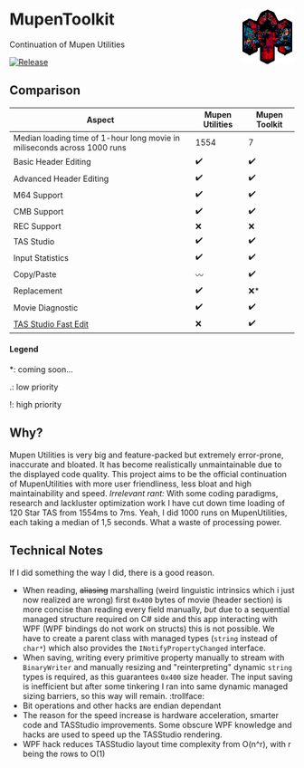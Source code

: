 # MupenToolkit <img src="https://github.com/Aurumaker72/MupenToolkit/blob/main/logo.png" align="right" /> 
Continuation of Mupen Utilities

[![Release](https://img.shields.io/github/v/release/Aurumaker72/MupenToolkit?label=Release)](https://github.com/Aurumaker72/MupenToolkit/releases)

## Comparison
| Aspect         | Mupen Utilities     | Mupen Toolkit |
|--------------|-----------|------------|
| Median loading time of 1-hour long movie in miliseconds across 1000 runs | 1554      | 7        |
| Basic Header Editing      | ✔️ | ✔️ |
| Advanced Header Editing      | ✔️ | ✔️ |
| M64 Support | ✔️ | ✔️ |
| CMB Support | ✔️ | ✔️ |
| REC Support | ❌ | ❌ |
| TAS Studio      | ✔️ | ✔️ |
| Input Statistics      | ✔️ | ✔️ |
| Copy/Paste      | 〰️ | ✔️ |
| Replacement      | ✔️ | ❌* |
| Movie Diagnostic | ✔️ | ✔️ |
| [TAS Studio Fast Edit](hoverOverTheControlWhichBroughtYouHere "Allows immediate keyboard-only input and full keyboard control of TAS Studio without any mouse input")  | ❌ | ✔️ |
#### Legend
\*: coming soon...

\.: low priority

\!: high priority

## Why?
Mupen Utilities is very big and feature-packed but extremely error-prone, inaccurate and bloated. It has become realistically unmaintainable due to the displayed code quality.
This project aims to be the official continuation of MupenUtilities with more user friendliness, less bloat and high maintainability and speed.
*Irrelevant rant:* With some coding paradigms, research and lackluster optimization work I have cut down time loading of 120 Star TAS from 1554ms to 7ms. Yeah, I did 1000 runs on MupenUtilities, each taking a median of 1,5 seconds. What a waste of processing power.

## Technical Notes
If I did something the way I did, there is a good reason.

  - When reading, ~~aliasing~~ marshalling (weird linguistic intrinsics which i just now realized are wrong) first `0x400` bytes of movie (header section) is more concise than reading every field manually, *but* due to a sequential managed structure required on C# side and this app interacting with WPF (WPF bindings do not work on structs) this is not possible. We have to create a parent class with managed types (`string` instead of `char*`) which also provides the `INotifyPropertyChanged` interface.
  - When saving, writing every primitive property manually to stream with `BinaryWriter` and manually resizing and "reinterpreting" dynamic `string` types is required, as this guarantees `0x400` size header. The input saving is inefficient but after some tinkering I ran into same dynamic managed sizing barriers, so this way will remain. :trollface:   
  - Bit operations and other hacks are endian dependant
  - The reason for the speed increase is hardware acceleration, smarter code and TASStudio improvements. Some obscure WPF knowledge and hacks are used to speed up the TASStudio rendering.
  - WPF hack reduces TASStudio layout time complexity from O(n^r), with r being the rows to O(1)
